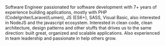 Software Engineer passionated for software development with 7+ years of experience building applications, mostly with PHP (CodeIgniter/Laravel/Lumen), JS (ES6+), SASS, Visual Basic, also interested in NodeJS and the javascript ecosystem.
Interested in clean code, clean architecture, design patterns and other stuffs that drives us to the same direction: built great, organized and scalable applications.
Also experienced in team leadership and passionate in help others grow.


